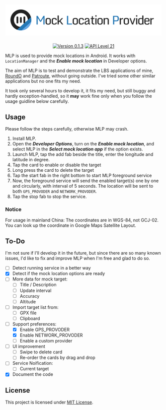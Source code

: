 <h1 align=center><a href="#"><img src="./Resource/Banner.svg" alt="Banner"></a></h1>
<p align=center>
    <a href="./CHANGELOG.md"><img alt="Version 0.1.3" src="https://img.shields.io/badge/version-0.1.3-red.svg"/></a>
    <a href="https://www.android.com/versions/lollipop-5-0/"><img alt="API Level 21" src="https://img.shields.io/badge/API_Level-21-A4C639.svg"/></a>
</p>

MLP is used to provide mock locations in Android. It works with `LocationManager` and the ***Enable mock location*** in Developer options.

The aim of MLP is to test and demonstrate the LBS applications of mine,  [RoundO](https://github.com/lucka-me/RoundO-android "GitHub") and [Patroute](https://github.com/lucka-me/Patroute-android "GitHub"), without going outside. I've tried some other similar applications but no one fits my need.

It took only several hours to develop it, it fits my need, but still buggy and hardly exception-handled, so it **may** work fine only when you follow the usage guidline below carefully.

## Usage
Please follow the steps carefully, otherwise MLP may crash.

1. Install MLP.
2. Open the ***Developer Options***, turn on the ***Enable mock location***, and select MLP in the ***Select mock location app*** if the option exists.
3. Launch MLP, tap the add fab beside the title, enter the longitude and latitude in degree.
4. Tap the card to enable or disable the target
5. Long press the card to delete the target
6. Tap the start fab in the right bottom to start MLP foreground service
7. Now, the foreground service will send the enabled target(s) one by one and circularly, with interval of 5 seconds. The location will be sent to both `GPS_PROVODER` and `NETWORK_PROVODER`.
8. Tap the stop fab to stop the service.

### Notice
For usage in mainland China: The coordinates are in WGS-84, not GCJ-02. You can look up the coordinate in Google Maps Satellite Layout.

## To-Do
I'm not sure if I'll develop it in the future, but since there are so many known issues, I'd like to fix and improve MLP when I'm free and glad to do so.

- [ ] Detect running service in a better way
- [x] Detect if the mock location options are ready
- [ ] More data for mock target:
  - [ ] Title / Description
  - [ ] Update interval
  - [ ] Accuracy
  - [ ] Altitude
- [ ] Import target list from:
  - [ ] GPX file
  - [ ] Clipboard
- [ ] Support preferences:
  - [x] Enable GPS_PROVODER
  - [x] Enable NETWORK_PROVODER
  - [ ] Enable a custom provider
- [ ] UI improvement
  - [ ] Swipe to delete card
  - [ ] Re-order the cards by drag and drop
- [ ] Service Noification:
  - [ ] Current target
- [x] Document the code

## License
This project is licensed under [MIT License](./LICENSE).
